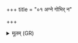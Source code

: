 +++
title = "०१ अग्ने गोभिर् न"

+++
<details><summary>मूलम् (GR)</summary>

अग्ने गोभिर् न आ गहि-  
-इन्दो रय्या सचस्व नः ।  
इन्द्रो धर्ता गृहेषु नः ॥
</details>